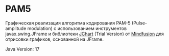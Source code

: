# PAM5

Графическая реализация алгоритма кодирования PAM-5 (Pulse-amplitude modulation) с использованием инструментов javax.swing.JFrame и 
библиотеки [JChart](https://www.mindfusion.eu/onlinehelp/chart.java/index.htm) (Trial Version) от [Mindfusion](https://mindfusion.eu) для отрисовки графиков, основанной на JFrame.

Java Version: 17